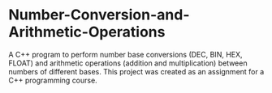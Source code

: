 # Number-Conversion-and-Arithmetic-Operations
A C++ program to perform number base conversions (DEC, BIN, HEX, FLOAT) and arithmetic operations (addition and multiplication) between numbers of different bases. This project was created as an assignment for a C++ programming course.
